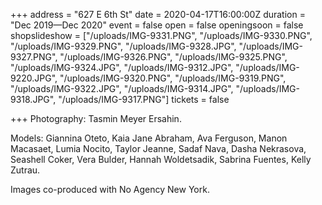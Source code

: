+++
address = "627 E 6th St"
date = 2020-04-17T16:00:00Z
duration = "Dec 2019—Dec 2020"
event = false
open = false
openingsoon = false
shopslideshow = ["/uploads/IMG-9331.PNG", "/uploads/IMG-9330.PNG", "/uploads/IMG-9329.PNG", "/uploads/IMG-9328.JPG", "/uploads/IMG-9327.PNG", "/uploads/IMG-9326.PNG", "/uploads/IMG-9325.PNG", "/uploads/IMG-9324.JPG", "/uploads/IMG-9312.JPG", "/uploads/IMG-9220.JPG", "/uploads/IMG-9320.PNG", "/uploads/IMG-9319.PNG", "/uploads/IMG-9322.JPG", "/uploads/IMG-9314.JPG", "/uploads/IMG-9318.JPG", "/uploads/IMG-9317.PNG"]
tickets = false

+++
Photography: Tasmin Meyer Ersahin.

Models: Giannina Oteto, Kaia Jane Abraham, Ava Ferguson, Manon Macasaet, Lumia Nocito, Taylor Jeanne, Sadaf Nava, Dasha Nekrasova, Seashell Coker, Vera Bulder, Hannah Woldetsadik, Sabrina Fuentes, Kelly Zutrau.

Images co-produced with No Agency New York.